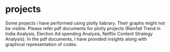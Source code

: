 # projects
Some projects i have performed using plotly liabrary. Their graphs might not be visible.
Please refer pdf documents for plotly projects (Rainfall Trend in India Analysis, Election Ad spending Analysis, Netflix Content Strategy Analysis). 
In the pdf documents, I have provided insights along with graphical representation of codes.
